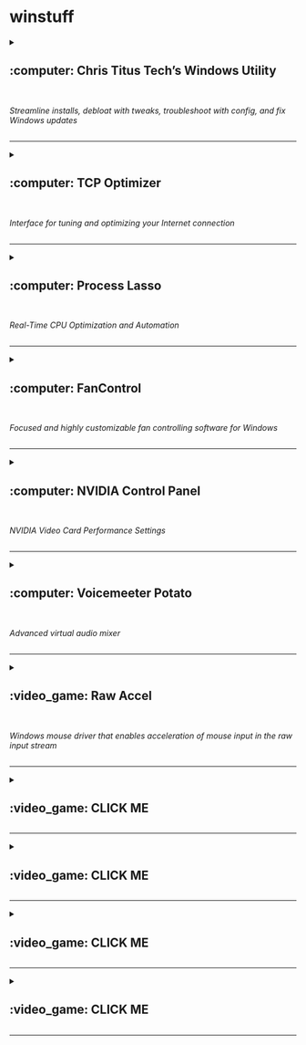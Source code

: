 # winstuff

<details><summary><h2>:computer: Chris Titus Tech’s Windows Utility</h2><br/>
  
*Streamline installs, debloat with tweaks, troubleshoot with config, and fix Windows updates*</summary>

<p>
https://github.com/ChrisTitusTech/winutil

Run one of these:
  
```powershell
irm christitus.com/win | iex
```

```powershell
iwr -useb https://christitus.com/win | iex
```

```powershell
[Net.ServicePointManager]::SecurityProtocol=[Net.SecurityProtocolType]::Tls12;iex(New-Object Net.WebClient).DownloadString('https://raw.githubusercontent.com/ChrisTitusTech/winutil/main/winutil.ps1')
```

---or---

Make a .bat file (Chris Titus Tech's Windows Utility.bat):
  
```powershell
Powershell.exe [Net.ServicePointManager]::SecurityProtocol=[Net.SecurityProtocolType]::Tls12;iex(New-Object Net.WebClient).DownloadString('https://raw.githubusercontent.com/ChrisTitusTech/winutil/main/winutil.ps1')
```

Run as Admin

Select Tweaks → Desktop → Run Tweaks

</p>
</details><hr/>

<details><summary><h2>:computer: TCP Optimizer</h2><br/>

*Interface for tuning and optimizing your Internet connection*</summary>

<p>
https://www.speedguide.net/files/TCPOptimizer.exe

1. Download & install<br/>
2. www.speedtest.net → go<br/>
3. Run as admin<br/>
4. File → Backup current settings → Save<br/>
5. Drag your connection speed to 100+ Mbps (Or your Max ISP download speed)<br/>
6. Make sure your correct NIC is selected<br/>
7. Advanced Settings tab → Optimal → Apply changes → Ok → No<br/>
8. After you apply changes, select Custom & set:<br/>
  a. SystemResponsiveness 0<br/>
  b. TcpAckFrequency 1<br/>
  c. TCPNoDelay 1<br/>
  d. TcpDelAckTicks 0<br/>
9. Apply changes<br/>
10. Reboot<br/>
11. Give it a few to let windows load all the background stuff<br/>
12. www.speedtest.net → go

</p>
</details><hr/>

<details><summary><h2>:computer: Process Lasso</h2><br/>
  
*Real-Time CPU Optimization and Automation*</summary>

<p>
https://dl.bitsum.com/files/processlassosetup64.exe

Download & install
1. Main → Enable ProBalance, IdleSaver, & Performance<br/>
2. Options → CPU → ProBalance<br/>
3. Options → Power → Performance Mode → Change Power Profile when Engaged<br/>
4. Options → Power → Performance Mode → Select power profile → Bitsum Highest Performance<br/>
5. Options → Power → Performance Mode → Enable Automatic Detection (e.g. Steam)<br/>
6. Options → Power → Performance Mode → Disable IdleSaver whille Performance Mode Engaged<br/>
7. Options → Power → Performance Mode → Start Process Lasso with Power Profile → Bitsum Highest Performance<br/>
8. Options → Power → Performance Mode → IdleSaver → Switch to this power profile: → AMD Ryzen™ Balanced [-OR-] Balanced<br/>

</p>
</details><hr/>

<details><summary><h2>:computer: FanControl</h2><br/>

*Focused and highly customizable fan controlling software for Windows*</summary>

<p>
https://github.com/Rem0o/FanControl.Releases

#### Plugins

Support for HWInfo sensors using the "Reporting to Gadget" feature

https://github.com/Rem0o/FanControl.HWInfo

Support for GPU-Z sensors using its shared memory feature

https://github.com/vision57/FanControl.GPU-Z


</p>
</details><hr/>

<details><summary><h2>:computer: NVIDIA Control Panel</h2><br/>

*NVIDIA Video Card Performance Settings*</summary>

#### NVIDIA CONTROL PANEL<br/>
#### MANAGE 3D SETTINGS<br/>
Image Scaling: ..........................................................Off<br/>
Ambient Occlusion: ....................................................Off<br/>
Anisotropic filtering: ...................................................Off<br/>
Antialiasing – FXAA: ...................................................Off<br/>
Antialiasing – Gamma correction: .................................Off<br/>
Antialiasing – Mode: ...................................................Off<br/>
Antialiasing – Setting: ................................................None<br/>
Antialiasing – Transparency: ........................................Off<br/>
Background Application Max Frame Rate: ......................Off<br/>
CUDA – GPUs: ...........................................................All<br/>
DSR – Factors: ..........................................................2.00x (native resolution)<br/>
DSR – Smoothness: ...................................................33%<br/>
Low Latency Mode: .....................................................Off<br/>
Max Frame Rate: .......................................................Off<br/>
Multi-Frame Sampled AA (MFAA) ..................................Off<br/>
OpenGL rendering GPU: ..............................................NVIDIA GeForce RTX ... (Pick your card)<br/>
Power management mode: ..........................................Prefer Maximum Performance<br/>
Preferred refresh rate (Your monitor): ..........................Highest available<br/>
Shader Cache Size: ....................................................5 GB<br/>
Texture filtering – Anisotropic sample option: ................On<br/>
Texture filtering – Negative LOD bias: ..........................Allow<br/>
Texture filtering – Quality: ..........................................High Performance<br/>
Texture filtering – Trilinear optimization: .......................On<br/>
Threaded optimization: ...............................................On<br/>
Triple buffering: .........................................................Off<br/>
Vertical sync:.............................................................Off<br/>
Virtual Reality pre-rendered frames: .............................1<br/>
Virtual Reality – Variable Rate Super Sampling: .............Off<br/>

#### CHANGE RESOLUTION<br/>
Refresh rate: .............................................................(Your monitor's max)<br/>
Use NVIDIA color settings:<br/>
Highest 32<br/>
YcbCr422<br/>
10 bpc ......................................................................(Based on monitor max res)<br/>
Limited<br/>

#### ADJUST DESKTOP SIZE AND POSITION<br/>
Aspect ratio<br/>
Perform scaling on: ....................................................Display<br/>

</p>
</details><hr/>

<details><summary><h2>:computer: Voicemeeter Potato</h2><br/>

*Advanced virtual audio mixer*</summary>

<p>
https://vb-audio.com/Voicemeeter/potato.htm

#### Virtual Audio Cables

https://vb-audio.com/Cable/index.htm

#### TROUBLESHOOTING
==============
  
Bad icon or bad pin name are collateral effects of a bad installation or a previous bad de-installation process. To solve this problem:

1. Uninstall Voicemeeter + REBOOT

2. Check there are no remaining devices in Windows Device Manager , if present, uninstall manually as explained in this topic: https://forum.vb-audio.com/viewtopic.php?f=7&t=688

3. Uninstall Voicemeeter + REBOOT

</p>
</details><hr/>


<details><summary><h2>:video_game: Raw Accel</h2><br/>

*Windows mouse driver that enables acceleration of mouse input in the raw input stream*</summary>

<p>
https://github.com/a1xd/rawaccel

1. Install Raw Accel:
Place the folder in C:\Program Files
Run installer.exe
Reboot

2. Make a .bat file (RawAccel.bat):

```
@echo off
echo Starting up the Raw Accel . . .
start "" "C:\Program Files\RawAccel\writer.exe" "C:\Program Files\RawAccel\settings.json"
```

3. Press WIN+R
Type:
  
```
shell:startup
```

Put RawAccel.bat in the Startup folder<br/>

(Run as Admin)<br/>
• **Sens Multiplier** – controls the DPI to achieve better sensor tracking accuracy (set it high on the mouse, low in the game)<br/>
Mouse DPI * Sens Multiplier = Desired DPI<br/>
Set DPI to 1600 and set Sens Multiplier to 0.5 gives you 800 DPI with higher reporting rate of 1600<br/>
• **Y/X Ratio** – splits your vertical and horizontal values by a multiple of the Y value<br/>
• **Rotation** – controls the rotation of the mouse based on your specific holding style<br/>
To configure, open Paint and draw a straight horizontal line, adjust rotation positive or negative until you achieve perfect horizontal lines while moving your mouse side-to-side as you would normally<br/>
• **Gain** – makes the accel transition smooth rather than abrupt<br/>
• **Acceleration** – amount of acceleration; start around .05 (try .02-.05)<br/>
• **Cap Type** – Output<br/>
• **Cap: Output** – after a certain Sens Multiplier stop accelerating (try 2 if Sens @.5)<br/>
• **Input Offset** – offsets your input to the right, stay at a given accel rate until you flick your mouse<br/>

</p>
</details><hr/>




<details><summary><h2>:video_game: CLICK ME</h2></summary>
<p>

#### We can hide anything, even code!

```
"Hello World"
```

</p>
</details><hr/>

<details><summary><h2>:video_game: CLICK ME</h2></summary>
<p>

#### We can hide anything, even code!

```
"Hello World"
```

</p>
</details><hr/>

<details><summary><h2>:video_game: CLICK ME</h2></summary>
<p>

#### We can hide anything, even code!

```
"Hello World"
```

</p>
</details><hr/>

<details><summary><h2>:video_game: CLICK ME</h2></summary>
<p>

#### We can hide anything, even code!

```
"Hello World"
```

</p>
</details><hr/>
